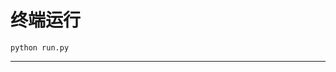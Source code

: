 # 终端运行

```shell
python run.py
```
******************************************************************************************************************************************************************************************************************************************************************************************************************************************************************************************************************************************************************************************************************************************************************************************************************************************************************************************************************************************************************************************************************************************************************************************************************************************************************************************